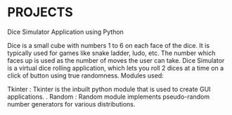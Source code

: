 # PROJECTS
Dice Simulator Application using Python

Dice is a small cube with numbers 1 to 6 on each face of the dice. It is typically used for games like snake ladder, ludo, etc.
The number which faces up is used as the number of moves the user can take.
Dice Simulator is a virtual dice rolling application, which lets you roll 2 dices at a time on a click of button using true randomness.
Modules used:

Tkinter : Tkinter is the inbuilt python module that is used to create GUI applications. .
Random : Random module implements pseudo-random number generators for various distributions.
